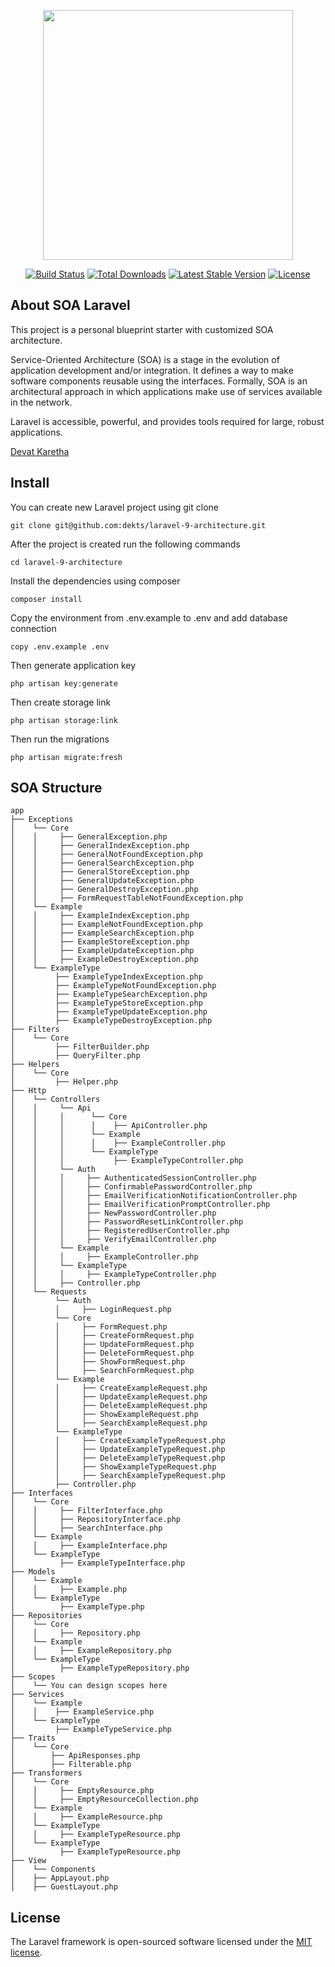 <p align="center"><a href="https://laravel.com" target="_blank"><img src="https://raw.githubusercontent.com/laravel/art/master/logo-lockup/5%20SVG/2%20CMYK/1%20Full%20Color/laravel-logolockup-cmyk-red.svg" width="400"></a></p>

<p align="center">
<a href="https://travis-ci.org/laravel/framework"><img src="https://travis-ci.org/laravel/framework.svg" alt="Build Status"></a>
<a href="https://packagist.org/packages/laravel/framework"><img src="https://img.shields.io/packagist/dt/laravel/framework" alt="Total Downloads"></a>
<a href="https://packagist.org/packages/laravel/framework"><img src="https://img.shields.io/packagist/v/laravel/framework" alt="Latest Stable Version"></a>
<a href="https://packagist.org/packages/laravel/framework"><img src="https://img.shields.io/packagist/l/laravel/framework" alt="License"></a>
</p>

## About SOA Laravel

This project is a personal blueprint starter with customized SOA architecture.

Service-Oriented Architecture (SOA) is a stage in the evolution of application development and/or integration. It defines a way to make software components reusable using the interfaces. Formally, SOA is an architectural approach in which applications make use of services available in the network.

Laravel is accessible, powerful, and provides tools required for large, robust applications.

[Devat Karetha](https://github.com/dekts)

## Install

You can create new Laravel project using git clone

`git clone git@github.com:dekts/laravel-9-architecture.git`

After the project is created run the following commands

`cd laravel-9-architecture`

Install the dependencies using composer

`composer install`

Copy the environment from .env.example to .env and add database connection

`copy .env.example .env`

Then generate application key

`php artisan key:generate`

Then create storage link

`php artisan storage:link`

Then run the migrations

`php artisan migrate:fresh`

## SOA Structure

```
app
├── Exceptions
│    └── Core
│    │     ├── GeneralException.php
│    │     ├── GeneralIndexException.php
│    │     ├── GeneralNotFoundException.php
│    │     ├── GeneralSearchException.php
│    │     ├── GeneralStoreException.php
│    │     ├── GeneralUpdateException.php
│    │     ├── GeneralDestroyException.php
│    │     ├── FormRequestTableNotFoundException.php
│    └── Example
│    │     ├── ExampleIndexException.php
│    │     ├── ExampleNotFoundException.php
│    │     ├── ExampleSearchException.php
│    │     ├── ExampleStoreException.php
│    │     ├── ExampleUpdateException.php
│    │     ├── ExampleDestroyException.php
│    └── ExampleType
│         ├── ExampleTypeIndexException.php
│         ├── ExampleTypeNotFoundException.php
│         ├── ExampleTypeSearchException.php
│         ├── ExampleTypeStoreException.php
│         ├── ExampleTypeUpdateException.php
│         ├── ExampleTypeDestroyException.php
├── Filters
│    └── Core
│         ├── FilterBuilder.php
│         ├── QueryFilter.php
├── Helpers
│    └── Core
│         ├── Helper.php
├── Http
│    └── Controllers
│    │     └── Api
│    │     │      └── Core
│    │     │      │    ├── ApiController.php
│    │     │      └── Example
│    │     │      │    ├── ExampleController.php
│    │     │      └── ExampleType
│    │     │           ├── ExampleTypeController.php
│    │     └── Auth
│    │     │     ├── AuthenticatedSessionController.php
│    │     │     ├── ConfirmablePasswordController.php
│    │     │     ├── EmailVerificationNotificationController.php
│    │     │     ├── EmailVerificationPromptController.php
│    │     │     ├── NewPasswordController.php
│    │     │     ├── PasswordResetLinkController.php
│    │     │     ├── RegisteredUserController.php
│    │     │     ├── VerifyEmailController.php
│    │     └── Example
│    │     │     ├── ExampleController.php
│    │     └── ExampleType
│    │     │     ├── ExampleTypeController.php
│    │     ├── Controller.php
│    └── Requests
│         └── Auth
│         │     ├── LoginRequest.php
│         └── Core
│         │     ├── FormRequest.php
│         │     ├── CreateFormRequest.php
│         │     ├── UpdateFormRequest.php
│         │     ├── DeleteFormRequest.php
│         │     ├── ShowFormRequest.php
│         │     ├── SearchFormRequest.php
│         └── Example
│         │     ├── CreateExampleRequest.php
│         │     ├── UpdateExampleRequest.php
│         │     ├── DeleteExampleRequest.php
│         │     ├── ShowExampleRequest.php
│         │     ├── SearchExampleRequest.php
│         └── ExampleType
│         │     ├── CreateExampleTypeRequest.php
│         │     ├── UpdateExampleTypeRequest.php
│         │     ├── DeleteExampleTypeRequest.php
│         │     ├── ShowExampleTypeRequest.php
│         │     ├── SearchExampleTypeRequest.php
│         ├── Controller.php
├── Interfaces
│    └── Core
│    │     ├── FilterInterface.php
│    │     ├── RepositoryInterface.php
│    │     ├── SearchInterface.php
│    └── Example
│    │     ├── ExampleInterface.php
│    └── ExampleType
│          ├── ExampleTypeInterface.php
├── Models
│    └── Example
│    │     ├── Example.php
│    └── ExampleType
│          ├── ExampleType.php
├── Repositories
│    └── Core
│    │     ├── Repository.php
│    └── Example
│    │     ├── ExampleRepository.php
│    └── ExampleType
│          ├── ExampleTypeRepository.php
├── Scopes
│    └── You can design scopes here
├── Services
│    └── Example
│    │    ├── ExampleService.php
│    └── ExampleType
│         ├── ExampleTypeService.php
├── Traits
│    └── Core
│        ├── ApiResponses.php
│        ├── Filterable.php
├── Transformers
│    └── Core
│    │     ├── EmptyResource.php
│    │     ├── EmptyResourceCollection.php
│    └── Example
│    │     ├── ExampleResource.php
│    └── ExampleType
│    │     ├── ExampleTypeResource.php
│    └── ExampleType
│          ├── ExampleTypeResource.php
├── View
│    └── Components
│    ├── AppLayout.php
│    ├── GuestLayout.php
```
## License

The Laravel framework is open-sourced software licensed under the [MIT license](https://opensource.org/licenses/MIT).
